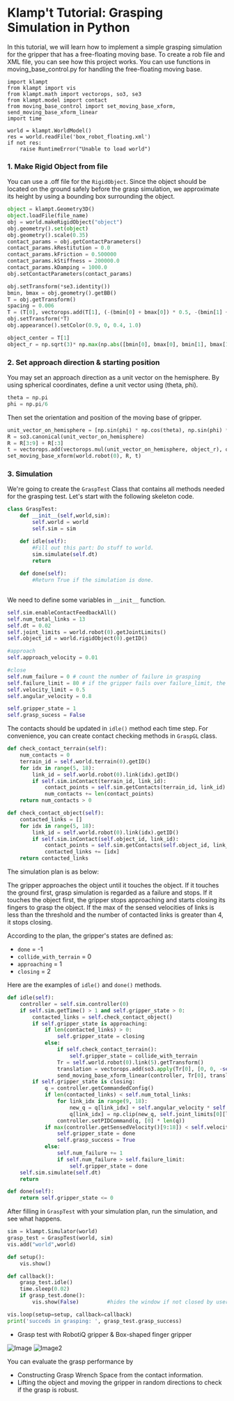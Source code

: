 # Klamp't Tutorial: Grasping Simulation in Python 

In this tutorial, we will learn how to implement a simple grasping simulation for the gripper that has a free-floating moving base. To create a rob file and XML file, you can see how this project works. You can use functions in moving_base_control.py for handling the free-floating moving base.


```pythons
import klampt 
from klampt import vis
from klampt.math import vectorops, so3, se3
from klampt.model import contact
from moving_base_control import set_moving_base_xform, send_moving_base_xform_linear
import time

world = klampt.WorldModel()
res = world.readFile('box_robot_floating.xml')
if not res:
    raise RuntimeError("Unable to load world")
```


### 1. Make Rigid Object from file

You can use a .off file for the  `RigidObject`. Since the object should be located on the ground safely before the grasp simulation, we approximate its height by using a bounding box surrounding the object.

```python
object = klampt.Geometry3D()
object.loadFile(file_name)
obj = world.makeRigidObject("object")
obj.geometry().set(object)
obj.geometry().scale(0.35)
contact_params = obj.getContactParameters()
contact_params.kRestitution = 0.0
contact_params.kFriction = 0.500000
contact_params.kStiffness = 200000.0
contact_params.kDamping = 1000.0
obj.setContactParameters(contact_params)

obj.setTransform(*se3.identity())
bmin, bmax = obj.geometry().getBB()
T = obj.getTransform()
spacing = 0.006
T = (T[0], vectorops.add(T[1], (-(bmin[0] + bmax[0]) * 0.5, -(bmin[1] + bmax[1]) * 0.5, -bmin[2] + spacing)))
obj.setTransform(*T)
obj.appearance().setColor(0.9, 0, 0.4, 1.0)

object_center = T[1]
object_r = np.sqrt(3)* np.max(np.abs([bmin[0], bmax[0], bmin[1], bmax[1], bmin[2], bmax[2]])) + 0.4

```

### 2. Set approach direction & starting position

You may set an approach direction as a unit vector on the hemisphere. By using spherical coordinates, define a unit vector using (theta, phi). 
```python
theta = np.pi
phi = np.pi/6
```

Then set the orientation and position of the moving base of gripper.  

```python
unit_vector_on_hemisphere = [np.sin(phi) * np.cos(theta), np.sin(phi) * np.sin(theta), np.cos(phi)]
R = so3.canonical(unit_vector_on_hemisphere)
R = R[3:9] + R[:3]
t = vectorops.add(vectorops.mul(unit_vector_on_hemisphere, object_r), object_center)
set_moving_base_xform(world.robot(0), R, t)
```

### 3. Simulation
We're going to create the `GraspTest` Class that contains all methods needed for the grasping test. Let's start with the following skeleton code.

```python
class GraspTest:
    def __init__(self,world,sim):
        self.world = world
        self.sim = sim

    def idle(self):
        #Fill out this part: Do stuff to world. 
        sim.simulate(self.dt)
        return
    
    def done(self):
        #Return True if the simulation is done.
    
```

We need to define some variables in `__init__` function.

```python
self.sim.enableContactFeedbackAll()
self.num_total_links = 13 
self.dt = 0.02
self.joint_limits = world.robot(0).getJointLimits()
self.object_id = world.rigidObject(0).getID()

#approach
self.approach_velocity = 0.01

#close 
self.num_failure = 0 # count the number of failure in grasping
self.failure_limit = 80 # if the gripper fails over failure_limit, the trial is regarded as failure.
self.velocity_limit = 0.5 
self.angular_velocity = 0.8

self.gripper_state = 1
self.grasp_sucess = False
```

The contacts should be updated in `idle()` method each time step. For convenience, you can create contact checking methods in `GraspGL` class.

```python
def check_contact_terrain(self):
    num_contacts = 0
    terrain_id = self.world.terrain(0).getID()
    for idx in range(5, 18):
        link_id = self.world.robot(0).link(idx).getID()
        if self.sim.inContact(terrain_id, link_id):
            contact_points = self.sim.getContacts(terrain_id, link_id)
            num_contacts += len(contact_points)
    return num_contacts > 0

def check_contact_object(self):
    contacted_links = []
    for idx in range(5, 18):
        link_id = self.world.robot(0).link(idx).getID()
        if self.sim.inContact(self.object_id, link_id):
            contact_points = self.sim.getContacts(self.object_id, link_id)
            contacted_links += [idx]
    return contacted_links
```

The simulation plan is as below:

The gripper approaches the object until it touches the object. If it touches the ground first, grasp simulation is regarded as a failure and stops. If it touches the object first, the gripper stops approaching and starts closing its fingers to grasp the object. If the max of the sensed velocities of links is less than the threshold and the number of contacted links is greater than 4, it stops closing.

According to the plan, the gripper's states are defined as: 

- `done` = -1
- `collide_with_terrain` = 0
- `approaching` = 1
- `closing` = 2

Here are the examples of `idle()` and `done()` methods. 

```python
def idle(self):
    controller = self.sim.controller(0)
    if self.sim.getTime() > 1 and self.gripper_state > 0:
        contacted_links = self.check_contact_object()
        if self.gripper_state is approaching:
            if len(contacted_links) > 0:
                self.gripper_state = closing
            else:
                if self.check_contact_terrain():
                    self.gripper_state = collide_with_terrain
                Tr = self.world.robot(0).link(5).getTransform()
                translation = vectorops.add(so3.apply(Tr[0], [0, 0, -self.approach_velocity]), Tr[1])
                send_moving_base_xform_linear(controller, Tr[0], translation, self.dt)
        if self.gripper_state is closing:
            q = controller.getCommandedConfig()
            if len(contacted_links) < self.num_total_links:
                for link_idx in range(9, 18):
                    new_q = q[link_idx] + self.angular_velocity * self.dt
                    q[link_idx] = np.clip(new_q, self.joint_limits[0][link_idx], self.joint_limits[1][link_idx])
                controller.setPIDCommand(q, [0] * len(q))
            if max(controller.getSensedVelocity()[9:18]) < self.velocity_limit and len(contacted_links) >= 4:
                self.gripper_state = done
                self.grasp_success = True
            else:
                self.num_failure += 1
                if self.num_failure > self.failure_limit:
                    self.gripper_state = done
    self.sim.simulate(self.dt)
    return 

def done(self):
    return self.gripper_state <= 0
```

After filling in `GraspTest` with your simulation plan, run the simulation, and see what happens.

```python
sim = klampt.Simulator(world)
grasp_test = GraspTest(world, sim)
vis.add("world",world)

def setup():
    vis.show()

def callback():
    grasp_test.idle()
    time.sleep(0.02)
    if grasp_test.done():
        vis.show(False)         #hides the window if not closed by user

vis.loop(setup=setup, callback=callback)
print('succeds in grasping: ', grasp_test.grasp_success)
```
- Grasp test with RobotiQ gripper & Box-shaped finger gripper

![Image](../images/grasp_test_1.png)
![Image2](../images/grasp_test_2.png)

You can evaluate the grasp performance by 
- Constructing Grasp Wrench Space from the contact information.
- Lifting the object and moving the gripper in random directions to check if the grasp is robust.